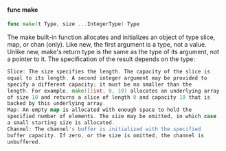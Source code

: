 #### func make

```go
func make(t Type, size ...IntegerType) Type
```

The make built-in function allocates and initializes an object of type
slice, map, or chan (only). Like new, the first argument is a type, not
a value. Unlike new, make\'s return type is the same as the type of its
argument, not a pointer to it. The specification of the result depends
on the type:

```go
Slice: The size specifies the length. The capacity of the slice is
equal to its length. A second integer argument may be provided to
specify a different capacity; it must be no smaller than the
length. For example, make([]int, 0, 10) allocates an underlying array
of size 10 and returns a slice of length 0 and capacity 10 that is
backed by this underlying array.
Map: An empty map is allocated with enough space to hold the
specified number of elements. The size may be omitted, in which case
a small starting size is allocated.
Channel: The channel's buffer is initialized with the specified
buffer capacity. If zero, or the size is omitted, the channel is
unbuffered.
```

